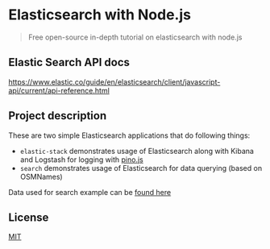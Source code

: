 # Elasticsearch with Node.js

> Free open-source in-depth tutorial on elasticsearch with node.js

## Elastic Search API docs
https://www.elastic.co/guide/en/elasticsearch/client/javascript-api/current/api-reference.html

## Project description

These are two simple Elasticsearch applications that do following things:

* `elastic-stack` demonstrates usage of Elasticsearch along with Kibana and Logstash for logging with
  [pino.js](https://github.com/pinojs/pino)
* `search` demonstrates usage of Elasticsearch for data querying (based on OSMNames)

Data used for search example can be [found here](https://github.com/OSMNames/OSMNames/releases/tag/v2.0.3)


## License

[MIT](https://opensource.org/licenses/mit-license)

